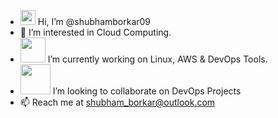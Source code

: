 - <img src="https://github.com/TheDudeThatCode/TheDudeThatCode/blob/master/Assets/Hi.gif" width="24px"> Hi, I’m @shubhamborkar09
- 👀 I’m interested in Cloud Computing.
- <img src="https://github.com/TheDudeThatCode/TheDudeThatCode/blob/master/Assets/Developer.gif" width="40px"> I’m currently working on Linux, AWS & DevOps Tools.
- <img src="https://github.com/TheDudeThatCode/TheDudeThatCode/blob/master/Assets/Handshake.gif" width="48px"> I’m looking to collaborate on DevOps Projects
- 📫 Reach me at shubham_borkar@outlook.com

<!---
Shubhamborkar909/Shubhamborkar909 is a ✨ special ✨ repository because its `README.md` (this file) appears on your GitHub profile.
You can click the Preview link to take a look at your changes.
--->
